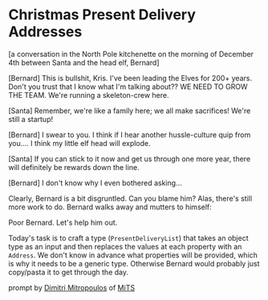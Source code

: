 # Christmas Present Delivery Addresses

[a conversation in the North Pole kitchenette on the morning of December 4th between Santa and the head elf, Bernard]

[Bernard] This is bullshit, Kris. I've been leading the Elves for 200+ years. Don't you trust that I know what I'm talking about?? WE NEED TO GROW THE TEAM. We're running a skeleton-crew here.

[Santa] Remember, we're like a family here; we all make sacrifices! We're still a startup!

[Bernard] I swear to you. I think if I hear another hussle-culture quip from you.... I think my little elf head will explode.

[Santa] If you can stick to it now and get us through one more year, there will definitely be rewards down the line.

[Bernard] I don't know why I even bothered asking...

Clearly, Bernard is a bit disgruntled. Can you blame him? Alas, there's still more work to do.
Bernard walks away and mutters to himself:

Poor Bernard. Let's help him out.

Today's task is to craft a type (`PresentDeliveryList`) that takes an object type as an input and
then replaces the values at each property with an `Address`. We don't know in advance what
properties will be provided, which is why it needs to be a generic type. Otherwise Bernard would
probably just copy/pasta it to get through the day.

prompt by [Dimitri Mitropoulos](https://github.com/dimitropoulos) of
[MiTS](https://www.youtube.com/@MichiganTypeScript)
